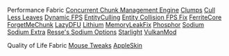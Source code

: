 Performance
	Fabric
		[Concurrent Chunk Management Engine](https://modrinth.com/mod/c2me-fabric)
		[Clumps](https://www.curseforge.com/minecraft/mc-mods/clumps)
		[Cull Less Leaves](https://modrinth.com/mod/cull-less-leaves)
		[Dynamic FPS](https://modrinth.com/mod/dynamic-fps)
		[EntityCulling](https://modrinth.com/mod/entityculling)
		[Entity Collision FPS Fix](https://modrinth.com/mod/entity-collision-fps-fix)
		[FerriteCore](https://modrinth.com/mod/ferrite-core)
		[ForgetMeChunk](https://modrinth.com/mod/forgetmechunk)
		[LazyDFU](https://modrinth.com/mod/lazydfu)
		[Lithium](https://modrinth.com/mod/lithium)
		[MemoryLeakFix](https://modrinth.com/mod/memoryleakfix)
		[Phosphor](https://modrinth.com/mod/phosphor)
		[Sodium](https://modrinth.com/mod/sodium)
			[Sodium Extra](https://modrinth.com/mod/sodium-extra)
				[Resse's Sodium Options](https://modrinth.com/mod/reeses-sodium-options)
		[Starlight](https://modrinth.com/mod/starlight)
		[VulkanMod](https://modrinth.com/mod/vulkanmod)

Quality of Life
	Fabric
		[Mouse Tweaks](https://modrinth.com/mod/mouse-tweaks)
		[AppleSkin](https://modrinth.com/mod/appleskin)